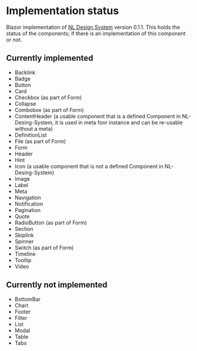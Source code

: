 # Implementation status
Blazor implementation of [NL Design System](https://nl-design-system.gitlab.io/nl-design-system/index.html) version 0.1.1.
This holds the status of the components; if there is an implementation of this component or not.

## Currently implemented

- Backlink
- Badge
- Button
- Card
- Checkbox (as part of Form)
- Collapse
- Combobox (as part of Form)
- ContentHeader (a usable component that is a defined Component in NL-Desing-System, it is used in meta fonr instance and can be re-usable without a meta)
- DefinitionList
- File (as part of Form)
- Form
- Header
- Hint
- Icon (a usable component that is not a defined Component in NL-Desing-System)
- Image
- Label
- Meta
- Navigation
- Notification
- Pagination
- Quote
- RadioButton (as part of Form)
- Section
- Skiplink
- Spinner
- Switch (as part of Form)
- Timeline
- Tooltip
- Video

## Currently not implemented

- BottomBar
- Chart
- Footer
- Filter
- List
- Modal
- Table
- Tabs